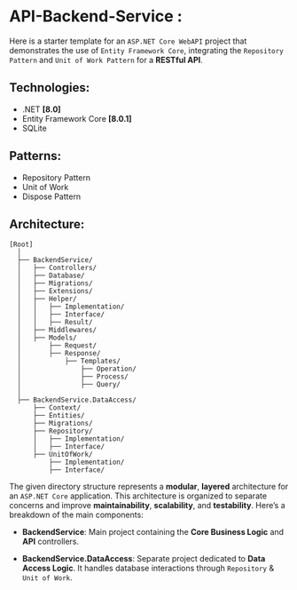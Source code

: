 # API-Backend-Service : 

Here is a starter template for an ``ASP.NET Core WebAPI`` project that demonstrates the use of ``Entity Framework Core``, integrating the ``Repository Pattern`` and ``Unit of Work Pattern`` for a **RESTful API**.

## Technologies:

- .NET **[8.0]**
- Entity Framework Core **[8.0.1]**
- SQLite

## Patterns: 

- Repository Pattern
- Unit of Work
- Dispose Pattern

## Architecture:

```
[Root]    
  │     
  ├── BackendService/
  │   ├── Controllers/
  │   ├── Database/
  │   ├── Migrations/
  │   ├── Extensions/
  │   ├── Helper/
  │   │   ├── Implementation/
  │   │   ├── Interface/
  │   │   ├── Result/
  │   ├── Middlewares/
  │   ├── Models/
  │       ├── Request/
  │       ├── Response/
  │           ├── Templates/
  │               ├── Operation/
  │               ├── Process/
  │               ├── Query/
  │
  ├── BackendService.DataAccess/
      ├── Context/
      ├── Entities/
      ├── Migrations/
      ├── Repository/
      │   ├── Implementation/
      │   ├── Interface/
      ├── UnitOfWork/
          ├── Implementation/
          ├── Interface/
```

The given directory structure represents a **modular**, **layered** architecture for an ``ASP.NET Core`` application. This architecture is organized to separate concerns and improve **maintainability**, **scalability**, and **testability**. Here’s a breakdown of the main components:

- **BackendService**: Main project containing the **Core Business Logic** and **API** controllers.

- **BackendService.DataAccess**: Separate project dedicated to **Data Access Logic**. It handles database interactions through ``Repository`` & ``Unit of Work``.
